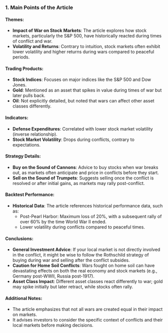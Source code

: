 ### 1. Main Points of the Article

#### Themes:
- **Impact of War on Stock Markets**: The article explores how stock markets, particularly the S&P 500, have historically reacted during times of conflict and war.
- **Volatility and Returns**: Contrary to intuition, stock markets often exhibit lower volatility and higher returns during wars compared to peaceful periods.

#### Trading Products:
- **Stock Indices**: Focuses on major indices like the S&P 500 and Dow Jones.
- **Gold**: Mentioned as an asset that spikes in value during times of war but later pulls back.
- **Oil**: Not explicitly detailed, but noted that wars can affect other asset classes differently.

#### Indicators:
- **Defense Expenditures**: Correlated with lower stock market volatility (inverse relationship).
- **Stock Market Volatility**: Drops during conflicts, contrary to expectations.

#### Strategy Details:
- **Buy on the Sound of Cannons**: Advice to buy stocks when war breaks out, as markets often anticipate and price in conflicts before they start.
- **Sell on the Sound of Trumpets**: Suggests selling once the conflict is resolved or after initial gains, as markets may rally post-conflict.

#### Backtest Performance:
- **Historical Data**: The article references historical performance data, such as:
  - Post-Pearl Harbor: Maximum loss of 20%, with a subsequent rally of over 60% by the time World War II ended.
  - Lower volatility during conflicts compared to peaceful times.

#### Conclusions:
- **General Investment Advice**: If your local market is not directly involved in the conflict, it might be wise to follow the Rothschild strategy of buying during war and selling after the conflict subsides.
- **Caution for Home Soil Conflicts**: Wars fought on home soil can have devastating effects on both the real economy and stock markets (e.g., Germany post-WWII, Russia post-1917).
- **Asset Class Impact**: Different asset classes react differently to war; gold may spike initially but later retract, while stocks often rally.

#### Additional Notes:
- The article emphasizes that not all wars are created equal in their impact on markets.
- It advises investors to consider the specific context of conflicts and their local markets before making decisions.
